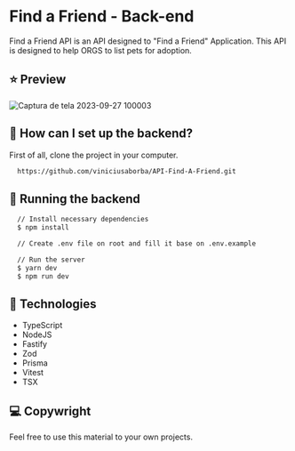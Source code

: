 
# Find a Friend - Back-end

Find a Friend API is an API designed to "Find a Friend" Application. This API is designed to help ORGS to list pets for adoption.

## ⭐ Preview

![Captura de tela 2023-09-27 100003](https://github.com/viniciusaborba/API-Find-A-Friend/assets/130422223/13a01bff-b2a0-42d0-8ced-a9e43d81eda4)

##  🚀 How can I set up the backend?

First of all, clone the project in your computer.

```bash
  https://github.com/viniciusaborba/API-Find-A-Friend.git
```

## 💫 Running the backend

```bash
  // Install necessary dependencies
  $ npm install

  // Create .env file on root and fill it base on .env.example

  // Run the server
  $ yarn dev
  $ npm run dev
```
    
## 🚀 Technologies

- TypeScript
- NodeJS
- Fastify
- Zod
- Prisma
- Vitest
- TSX

## 💻 Copywright

Feel free to use this material to your own projects.
